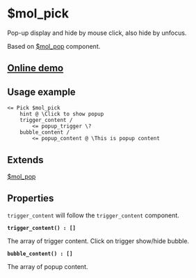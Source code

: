 # $mol_pick

Pop-up display and hide by mouse click, also hide by unfocus.

Based on [$mol_pop](https://mol.hyoo.ru/#!section=demos/demo=mol_pop_demo) component.

## [Online demo](https://mol.hyoo.ru/#!section=demos/demo=mol_pick_demo)

## Usage example

```
<= Pick $mol_pick
	hint @ \Click to show popup
	trigger_content /
		<= popup_trigger \?
	bubble_content /
		<= popup_content @ \This is popup content
```

## Extends 

[$mol_pop](https://mol.hyoo.ru/#!section=demos/demo=mol_pop_demo)

## Properties

`trigger_content` will follow the `trigger_content` component.

**`trigger_content() : []`**

The array of trigger content. Click on trigger show/hide bubble.

**`bubble_content() : []`**

The array of popup content.
